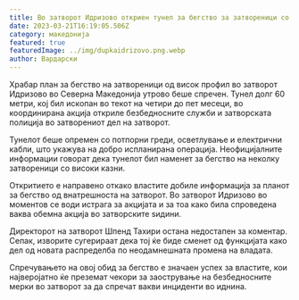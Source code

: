 ```yaml
---
title: Во затворот Идризово откриен тунел за бегство за затвореници со високи казни
date: 2023-03-21T16:19:05.506Z
category: македонија
featured: true
featuredImage: ../img/dupkaidrizovo.png.webp
author: Вардарски
---
```


Храбар план за бегство на затвореници од висок профил во затворот Идризово во Северна Македонија утрово беше спречен. Тунел долг 60 метри, кој бил ископан во текот на четири до пет месеци, во координирана акција откриле безбедносните служби и затворската полиција во затворениот дел на затворот.

Тунелот беше опремен со потпорни греди, осветлување и електрични кабли, што укажува на добро испланирана операција. Неофицијалните информации говорат дека тунелот бил наменет за бегство на неколку затвореници со високи казни.

Откритието е направено откако властите добиле информација за планот за бегство од внатрешноста на затворот. Во затворот Идризово во моментов се води истрага за акцијата и за тоа како била спроведена ваква обемна акција во затворските ѕидини.

Директорот на затворот Шпенд Тахири остана недостапен за коментар. Сепак, изворите сугерираат дека тој ќе биде сменет од функцијата како дел од новата распределба по неодамнешната промена на владата.

Спречувањето на овој обид за бегство е значаен успех за властите, кои најверојатно ќе преземат чекори за заострување на безбедносните мерки во затворот за да спречат вакви инциденти во иднина.
